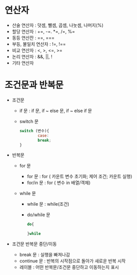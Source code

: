 # 연산자

- 산술 연산자 : 덧셈, 뺄셈, 곱셈, 나눗셈, 나머지(%)
- 할당 연산자 : +=, -=. *=, /=, %=
- 동등 연산잔 : ==, ===
- 부등, 불일치 연산자 : !=, !==
- 비교 연산자 : <, >, <=, >=
- 논리 연산자 : &&, ||, !
- 기타 연산자



# 조건문과 반복문

- 조건문

  - if 문 : if 문, if ~ else 문, if ~ else if 문

  - switch 문

    ```javascript
    switch (변수){
            case:
            break;
    }
    ```

- 반복문

  - for 문

    - for 문 : for ( 카운트 변수 초기화; 제어 조건; 카운트 실행)
    - for/in 문 : for ( 변수 in 배열/객체)

  - while 문

    - while 문 : while(조건)

    - do/while 문

      ```javascript
      do{
          
      }while
      ```

- 조건문 반복문 중단/이동
  - break 문 : 실행을 빠져나감
  - continue 문 : 반복의 시작점으로 돌아가 새로운 반복 시작
  - 레이블 : 어떤 반복문/조건문 중단하고 이동하는지 표시